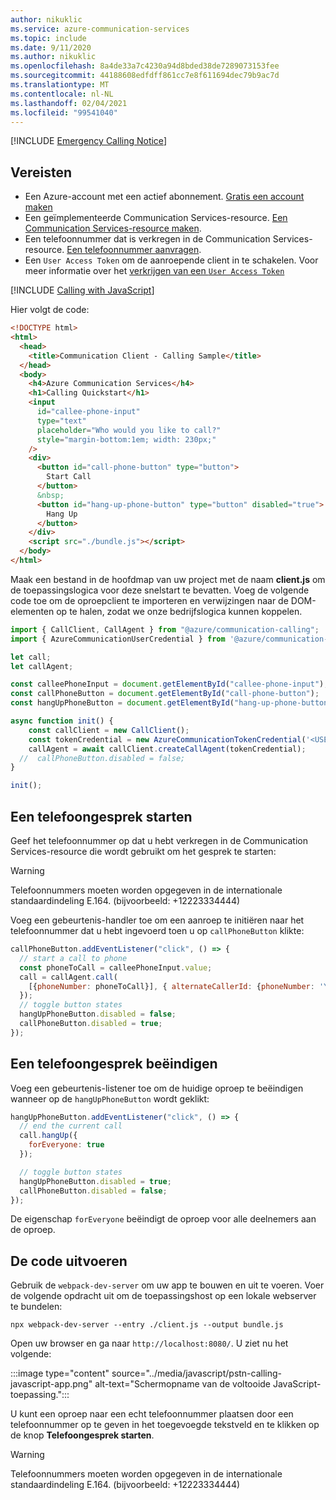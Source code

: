 ```yaml
---
author: nikuklic
ms.service: azure-communication-services
ms.topic: include
ms.date: 9/11/2020
ms.author: nikuklic
ms.openlocfilehash: 8a4de33a7c4230a94d8bded38de7289073153fee
ms.sourcegitcommit: 44188608edfdff861cc7e8f611694dec79b9ac7d
ms.translationtype: MT
ms.contentlocale: nl-NL
ms.lasthandoff: 02/04/2021
ms.locfileid: "99541040"
---
```

[!INCLUDE [Emergency Calling Notice](../../../includes/emergency-calling-notice-include.md)]
## <a name="prerequisites"></a>Vereisten

- Een Azure-account met een actief abonnement. [Gratis een account maken](https://azure.microsoft.com/free/?WT.mc_id=A261C142F) 
- Een geïmplementeerde Communication Services-resource. [Een Communication Services-resource maken](../../create-communication-resource.md).
- Een telefoonnummer dat is verkregen in de Communication Services-resource. [Een telefoonnummer aanvragen](../../telephony-sms/get-phone-number.md).
- Een `User Access Token` om de aanroepende client in te schakelen. Voor meer informatie over het [verkrijgen van een `User Access Token`](../../access-tokens.md)


[!INCLUDE [Calling with JavaScript](./get-started-javascript-setup.md)]

Hier volgt de code:

```html
<!DOCTYPE html>
<html>
  <head>
    <title>Communication Client - Calling Sample</title>
  </head>
  <body>
    <h4>Azure Communication Services</h4>
    <h1>Calling Quickstart</h1>
    <input 
      id="callee-phone-input"
      type="text"
      placeholder="Who would you like to call?"
      style="margin-bottom:1em; width: 230px;"
    />
    <div>
      <button id="call-phone-button" type="button">
        Start Call
      </button>
      &nbsp;
      <button id="hang-up-phone-button" type="button" disabled="true">
        Hang Up
      </button>
    </div>
    <script src="./bundle.js"></script>
  </body>
</html>
```

Maak een bestand in de hoofdmap van uw project met de naam **client.js** om de toepassingslogica voor deze snelstart te bevatten. Voeg de volgende code toe om de oproepclient te importeren en verwijzingen naar de DOM-elementen op te halen, zodat we onze bedrijfslogica kunnen koppelen.

```javascript
import { CallClient, CallAgent } from "@azure/communication-calling";
import { AzureCommunicationUserCredential } from '@azure/communication-common';

let call;
let callAgent;

const calleePhoneInput = document.getElementById("callee-phone-input");
const callPhoneButton = document.getElementById("call-phone-button");
const hangUpPhoneButton = document.getElementById("hang-up-phone-button");

async function init() {
    const callClient = new CallClient();
    const tokenCredential = new AzureCommunicationTokenCredential('<USER ACCESS TOKEN with PSTN scope>');
    callAgent = await callClient.createCallAgent(tokenCredential);
  //  callPhoneButton.disabled = false;
}

init();

```

## <a name="start-a-call-to-phone"></a>Een telefoongesprek starten

Geef het telefoonnummer op dat u hebt verkregen in de Communication Services-resource die wordt gebruikt om het gesprek te starten:
> [!WARNING]
> Telefoonnummers moeten worden opgegeven in de internationale standaardindeling E.164. (bijvoorbeeld: +12223334444)

Voeg een gebeurtenis-handler toe om een aanroep te initiëren naar het telefoonnummer dat u hebt ingevoerd toen u op `callPhoneButton` klikte:


```javascript
callPhoneButton.addEventListener("click", () => {
  // start a call to phone
  const phoneToCall = calleePhoneInput.value;
  call = callAgent.call(
    [{phoneNumber: phoneToCall}], { alternateCallerId: {phoneNumber: 'YOUR AZURE REGISTERED PHONE NUMBER HERE: +12223334444'}
  });
  // toggle button states
  hangUpPhoneButton.disabled = false;
  callPhoneButton.disabled = true;
});
```

## <a name="end-a-call-to-phone"></a>Een telefoongesprek beëindigen

Voeg een gebeurtenis-listener toe om de huidige oproep te beëindigen wanneer op de `hangUpPhoneButton` wordt geklikt:

```javascript
hangUpPhoneButton.addEventListener("click", () => {
  // end the current call
  call.hangUp({
    forEveryone: true
  });

  // toggle button states
  hangUpPhoneButton.disabled = true;
  callPhoneButton.disabled = false;
});
```

De eigenschap `forEveryone` beëindigt de oproep voor alle deelnemers aan de oproep.

## <a name="run-the-code"></a>De code uitvoeren

Gebruik de `webpack-dev-server` om uw app te bouwen en uit te voeren. Voer de volgende opdracht uit om de toepassingshost op een lokale webserver te bundelen:


```console
npx webpack-dev-server --entry ./client.js --output bundle.js
```

Open uw browser en ga naar `http://localhost:8080/`. U ziet nu het volgende:

:::image type="content" source="../media/javascript/pstn-calling-javascript-app.png" alt-text="Schermopname van de voltooide JavaScript-toepassing.":::

U kunt een oproep naar een echt telefoonnummer plaatsen door een telefoonnummer op te geven in het toegevoegde tekstveld en te klikken op de knop **Telefoongesprek starten**.

> [!WARNING]
> Telefoonnummers moeten worden opgegeven in de internationale standaardindeling E.164. (bijvoorbeeld: +12223334444)
